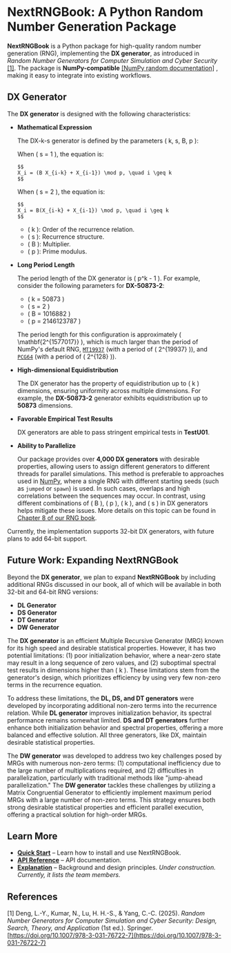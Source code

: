 # NextRNGBook: A Python Random Number Generation Package

**NextRNGBook** is a Python package for high-quality random number generation (RNG), 
implementing the **DX generator**, as introduced in 
*Random Number Generators for Computer Simulation and Cyber Security* [[1]](#references). 
The package is **NumPy-compatible** 
[[NumPy random documentation]](https://numpy.org/doc/stable/reference/random/index.html)
, making it easy to integrate into existing workflows.

## DX Generator

The **DX generator** is designed with the following characteristics:    

- **Mathematical Expression**     

    The DX-k-s generator is defined by the parameters \( k, s, B, p \):  

    When \( s = 1 \), the equation is:
    
      $$
      X_i = (B X_{i-k} + X_{i-1}) \mod p, \quad i \geq k
      $$
    
    When \( s = 2 \), the equation is:
    
      $$
      X_i = B(X_{i-k} + X_{i-1}) \mod p, \quad i \geq k
      $$     
    
    - \( k \): Order of the recurrence relation.
    - \( s \): Recurrence structure.
    - \( B \): Multiplier.
    - \( p \): Prime modulus.


- **Long Period Length**  

    The period length of the DX generator is \( p^k - 1 \). 
    For example, consider the following parameters for **DX-50873-2**:

    - \( k = 50873 \)
    - \( s = 2 \)
    - \( B = 1016882 \)
    - \( p = 2146123787 \)

    The period length for this configuration is approximately \( \mathbf{2^{1577017}} \), 
    which is much larger than the period of NumPy's default RNG, 
    [`MT19937`](https://numpy.org/doc/stable/reference/random/bit_generators/mt19937.html)
    (with a period of \( 2^{19937} \)), 
    and [`PCG64`](https://numpy.org/doc/stable/reference/random/bit_generators/pcg64.html) 
    (with a period of \( 2^{128} \)).



- **High-dimensional Equidistribution**  

    The DX generator has the property of equidistribution up to \( k \) dimensions, 
    ensuring uniformity across multiple dimensions.
    For example, the **DX-50873-2** generator exhibits equidistribution 
    up to **50873** dimensions.


  
- **Favorable Empirical Test Results**  
  
    DX generators are able to pass stringent empirical tests in **TestU01**.


- **Ability to Parallelize**  

    Our package provides over **4,000 DX generators** with desirable properties, 
    allowing users to assign different generators to different threads 
    for parallel simulations. This method is preferable to approaches used in 
    [NumPy](https://numpy.org/doc/stable/reference/random/parallel.html), 
    where a single RNG with different starting seeds (such as `jumped` or `spawn`) is used.
    In such cases, overlaps and high correlations between the sequences may occur. 
    In contrast, using different combinations of
    \( B \), \( p \), \( k \), and \( s \) in DX generators helps mitigate these issues.
    More details on this topic can be found in 
    [Chapter 8 of our RNG book](https://link.springer.com/chapter/10.1007/978-3-031-76722-7_8).

  
Currently, the implementation supports 32-bit DX generators, 
with future plans to add 64-bit support.

## Future Work: Expanding NextRNGBook

Beyond the **DX generator**, we plan to expand **NextRNGBook** 
by including additional RNGs discussed in our book, 
all of which will be available in both 32-bit and 64-bit RNG versions:

- **DL Generator**
- **DS Generator**
- **DT Generator**
- **DW Generator**

The **DX generator** is an efficient Multiple Recursive Generator (MRG) known for its 
high speed and desirable statistical properties. However, it has two potential 
limitations: (1) poor initialization behavior, 
where a near-zero state may result in a long sequence of zero values, 
and (2) suboptimal spectral test results in dimensions higher than \( k \). 
These limitations stem from the generator's design, 
which prioritizes efficiency by using very few non-zero terms in the recurrence equation. 

To address these limitations, the **DL, DS, and DT generators** were developed by 
incorporating additional non-zero terms into the recurrence relation. 
While **DL generator** improves initialization behavior, 
its spectral performance remains somewhat limited. 
**DS and DT generators** further enhance both initialization behavior and spectral properties, 
offering a more balanced and effective solution. 
All three generators, like DX, maintain desirable statistical properties.

The **DW generator** was developed to address two key challenges posed 
by MRGs with numerous non-zero terms: 
(1) computational inefficiency due to the large number of multiplications required, 
and (2) difficulties in parallelization, particularly with traditional methods 
like "jump-ahead parallelization." 
The **DW generator** tackles these challenges by utilizing a Matrix Congruential Generator 
to efficiently implement maximum period MRGs with a large number of non-zero terms. 
This strategy ensures both strong desirable statistical properties 
and efficient parallel execution, offering a practical solution for high-order MRGs.


## Learn More

- **[Quick Start](quick_start.md)** – Learn how to install and use NextRNGBook.
- **[API Reference](reference.md)** – API documentation.
- **[Explanation](team_and_contributor.md)** – Background and design principles. 
*Under construction. Currently, it lists the team members.*


## References

[1] Deng, L.-Y., Kumar, N., Lu, H. H.-S., & Yang, C.-C. (2025). 
*Random Number Generators for Computer Simulation and Cyber Security:
 Design, Search, Theory, and Application* (1st ed.). Springer. 
 [https://doi.org/10.1007/978-3-031-76722-7](https://doi.org/10.1007/978-3-031-76722-7)